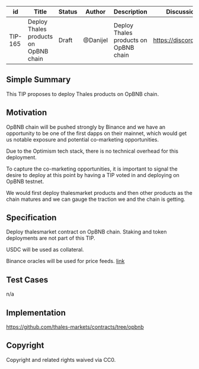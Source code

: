 
| id      | Title | Status | Author | Description | Discussions to | Created |
| ----------- | ----------- | ----------- | ----------- | ----------- | ----------- | ----------- |
| TIP-165 | Deploy Thales products on OpBNB chain | Draft | @Danijel | Deploy Thales products on OpBNB chain | https://discord.gg/thales | 2023-08-18

## Simple Summary
This TIP proposes to deploy Thales products on OpBNB chain.

## Motivation
OpBNB chain will be pushed strongly by Binance and we have an opportunity to be one of the first dapps on their mainnet, which would get us notable exposure and potential co-marketing opportunities.  

Due to the Optimism tech stack, there is no technical overhead for this deployment. 

To capture the co-marketing opportunities, it is important to signal the desire to deploy at this point by having a TIP voted in and deploying on OpBNB testnet.

We would first deploy thalesmarket products and then other products as the chain matures and we can gauge the traction we and the chain is getting.

## Specification

Deploy thalesmarket contract on OpBNB chain. 
Staking and token deployments are not part of this TIP.

USDC will be used as collateral.

Binance oracles will be used for price feeds. [link](https://oracle.binance.com/)
 

## Test Cases
n/a

## Implementation
https://github.com/thales-markets/contracts/tree/opbnb

## Copyright

Copyright and related rights waived via CC0.
